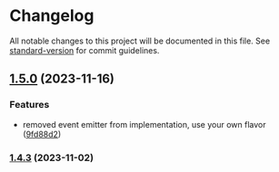 # Changelog

All notable changes to this project will be documented in this file. See [standard-version](https://github.com/conventional-changelog/standard-version) for commit guidelines.

## [1.5.0](https://github.com/minkiele/Enigma/compare/v1.4.3...v1.5.0) (2023-11-16)


### Features

* removed event emitter from implementation, use your own flavor ([9fd88d2](https://github.com/minkiele/Enigma/commit/9fd88d2c9cf9641a88f0dcf26e7d3ca6d0e25b8e))

### [1.4.3](https://github.com/minkiele/Enigma/compare/v1.4.2...v1.4.3) (2023-11-02)

